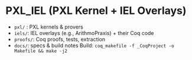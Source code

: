 # PXL_IEL (PXL Kernel + IEL Overlays)
- `pxl/` : PXL kernels & provers
- `iels/`: IEL overlays (e.g., ArithmoPraxis) + their Coq code
- `proofs/`: Coq proofs, tests, extraction
- `docs/`: specs & build notes
Build: `coq_makefile -f _CoqProject -o Makefile && make -j2`
